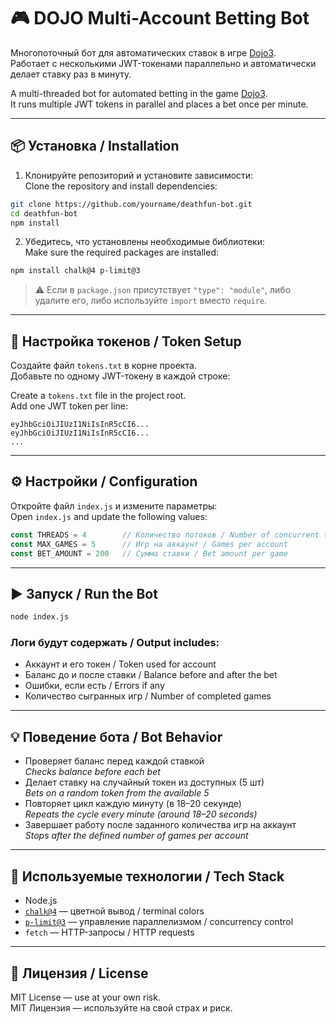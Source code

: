 # 🎮 DOJO Multi-Account Betting Bot

Многопоточный бот для автоматических ставок в игре [Dojo3](https://www.dojo3.io/?inviteCode=DG23U4&sourceType=WEB).  
Работает с несколькими JWT-токенами параллельно и автоматически делает ставку раз в минуту.

A multi-threaded bot for automated betting in the game [Dojo3](https://www.dojo3.io/?inviteCode=DG23U4&sourceType=WEB).  
It runs multiple JWT tokens in parallel and places a bet once per minute.

---

## 📦 Установка / Installation

1. Клонируйте репозиторий и установите зависимости:  
   Clone the repository and install dependencies:

```bash
git clone https://github.com/yourname/deathfun-bot.git
cd deathfun-bot
npm install
```

2. Убедитесь, что установлены необходимые библиотеки:  
   Make sure the required packages are installed:

```bash
npm install chalk@4 p-limit@3
```

> ⚠ Если в `package.json` присутствует `"type": "module"`, либо удалите его, либо используйте `import` вместо `require`.

---

## 🧾 Настройка токенов / Token Setup

Создайте файл `tokens.txt` в корне проекта.  
Добавьте по одному JWT-токену в каждой строке:

Create a `tokens.txt` file in the project root.  
Add one JWT token per line:

```
eyJhbGciOiJIUzI1NiIsInR5cCI6...
eyJhbGciOiJIUzI1NiIsInR5cCI6...
...
```

---

## ⚙️ Настройки / Configuration

Откройте файл `index.js` и измените параметры:  
Open `index.js` and update the following values:

```js
const THREADS = 4        // Количество потоков / Number of concurrent threads
const MAX_GAMES = 5      // Игр на аккаунт / Games per account
const BET_AMOUNT = 200   // Сумма ставки / Bet amount per game
```

---

## ▶️ Запуск / Run the Bot

```bash
node index.js
```

### Логи будут содержать / Output includes:

- Аккаунт и его токен / Token used for account  
- Баланс до и после ставки / Balance before and after the bet  
- Ошибки, если есть / Errors if any  
- Количество сыгранных игр / Number of completed games

---

## 💡 Поведение бота / Bot Behavior

- Проверяет баланс перед каждой ставкой  
  *Checks balance before each bet*
- Делает ставку на случайный токен из доступных (5 шт)  
  *Bets on a random token from the available 5*
- Повторяет цикл каждую минуту (в 18–20 секунде)  
  *Repeats the cycle every minute (around 18–20 seconds)*
- Завершает работу после заданного количества игр на аккаунт  
  *Stops after the defined number of games per account*

---

## 🧠 Используемые технологии / Tech Stack

- Node.js
- [`chalk@4`](https://www.npmjs.com/package/chalk) — цветной вывод / terminal colors
- [`p-limit@3`](https://www.npmjs.com/package/p-limit) — управление параллелизмом / concurrency control
- `fetch` — HTTP-запросы / HTTP requests

---

## 📄 Лицензия / License

MIT License — use at your own risk.  
MIT Лицензия — используйте на свой страх и риск.